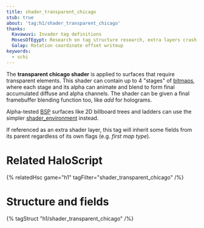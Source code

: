 ```yaml
---
title: shader_transparent_chicago
stub: true
about: 'tag:h1/shader_transparent_chicago'
thanks:
  Kavawuvi: Invader tag definitions
  MosesOfEgypt: Research on tag structure research, extra layers crash, rotation coordinate offset
  Galap: Rotation coordinate offset writeup
keywords:
  - schi
---
```

The **transparent chicago shader** is applied to surfaces that require transparent elements. This shader can contain up to 4 "stages" of [bitmaps](~bitmap), where each stage and its alpha can animate and blend to form final accumulated diffuse and alpha channels. The shader can be given a final framebuffer blending function too, like _add_ for holograms.

Alpha-tested [BSP](~scenario_structure_bsp) surfaces like 2D billboard trees and ladders can use the simpler [shader_environment](~) instead.

If referenced as an extra shader layer, this tag will inherit some fields from its parent regardless of its own flags (e.g. _first map type_).

# Related HaloScript
{% relatedHsc game="h1" tagFilter="shader_transparent_chicago" /%}

# Structure and fields

{% tagStruct "h1/shader_transparent_chicago" /%}
